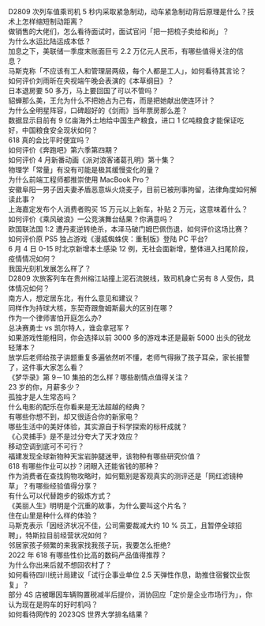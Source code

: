 D2809 次列车值乘司机 5 秒内采取紧急制动，动车紧急制动背后原理是什么？技术上怎样缩短制动距离？  
做销售的大佬们，怎么看待面试时，面试官问「把一把梳子卖给和尚」？  
为什么水运比陆运成本低？  
加息之下，美联储一季度末账面巨亏 2.2 万亿元人民币，有哪些值得关注的信息？  
马斯克称「不应该有工人和管理层两级，每个人都是工人」，如何看待其言论？  
如何评价刘雨昕在央视端午晚会表演的《本草纲目》？  
日本退房要 50 多万，马上要回国了可以不管吗？  
貂蝉那么美，王允为什么不把她占为己有，而是把她献出使连环计？  
为什么全明星阵容，口碑超好的《剑雨》当年票房那么差？  
数据显示目前有 9 亿亩海外土地给中国生产粮食，进口 1 亿吨粮食才能保证吃好，中国粮食安全现状如何？  
618 真的会比平时便宜吗？  
如何评价《奔跑吧》第六季第四期？  
如何评价 4 月新番动画《派对浪客诸葛孔明》第十集？  
物理学「常量」有没有可能是极其缓慢变化的量？  
为什么前端工程师都推崇使用 MacBook Pro？  
安徽阜阳一男子因夫妻矛盾恶意纵火烧麦子，目前已被刑事拘留，法律角度如何解读此事？  
上海嘉定发布个人消费者购买 15 万元以上新车，补贴 2 万元，这意味着什么？  
如何评价《乘风破浪》一公竞演舞台结果？你满意吗？  
欧国联法国 1:2 遭丹麦逆转绝杀，本泽马破门姆巴佩伤退，如何评价这场比赛？  
如何评价原 PS5 独占游戏《漫威蜘蛛侠：重制版》登陆 PC 平台?  
6 月 4 日 0-15 时北京新增本土感染 12 例，无社会面新增，整体进入扫尾阶段，疫情情况如何？  
我国光刻机发展怎么样了？  
D2809 次旅客列车在贵州榕江站撞上泥石流脱线，致司机身亡另有 8 人受伤，具体情况如何？  
南方人，想定居东北，有什么意见和建议？  
同样作为持球大核，东契奇跟詹姆斯最大的区别在哪？  
作为一个律师害怕开庭怎么办?  
总决赛勇士 vs 凯尔特人，谁会拿冠军 ?  
如果游戏性能相同，你会选择以前 3000 多的游戏本还是最新 5000 出头的锐龙轻薄本？  
放学后老师给孩子讲题重复多遍依然听不懂，老师气得揪了孩子耳朵，家长报警了，这件事大家怎么看？  
《梦华录》第 9－10 集拍的怎么样？哪些剧情点值得关注？  
23 岁的你，月薪多少？  
孤独才是人生常态吗？  
什么电影的配乐在你看来是无法超越的经典？  
有哪些你想不到，却又很适合你的新家电？  
哪些生活中的美好体验，其实源自于科学探索的标杆成就？  
《心灵捕手》是不是过分夸大了天才效应？  
移动空调到底可不可行？  
福建发现全球新物种天宝岩肿腿迷甲，该物种有哪些研究价值？  
618 有哪些作业可以抄？闭眼入还能省钱的那种？  
作为消费者在查找购物攻略时，如何甄别是客观真实的测评还是「网红滤镜种草」？有哪些经验值得分享？  
有什么可以代替跑步的锻炼方式？  
《美丽人生》明明是个沉重的故事，为什么要叫这个片名？  
住在山里是种什么样的体验？  
马斯克表示「因经济状况不佳，公司需要裁减大约 10 % 员工，且暂停全球招聘」，特斯拉目前经营状况如何？  
邻居家孩子频繁的来我家找我孩子玩，我要怎么拒绝?  
2022 年 618 有哪些性价比高的数码产品值得推荐？  
为什么你出来后就不想回农村了？  
如何看待四川统计局建议「试行企事业单位 2.5 天弹性作息，助推住宿餐饮业恢复」？  
部分 4S 店被曝因车辆购置税减半后提价，消协回应「定价是企业市场行为」，你认为现在是购车的好时机吗？  
如何看待网传的 2023QS 世界大学排名结果？  

